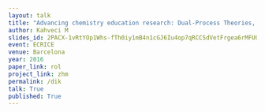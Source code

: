 ```yaml
---
layout: talk
title: "Advancing chemistry education research: Dual-Process Theories, Learning Objects and Student Response Systems (Keynote Lecture)"
author: Kahveci M
slides_id: 2PACX-1vRtYOp1Whs-fTh0iy1mB4n1cGJ6Iu4op7qRCCSdVetFrgea6rMFU0_2IDPU1y4DWg
event: ECRICE
venue: Barcelona
year: 2016
paper_link: rol
project_link: zhm
permalink: /dik
talk: True
published: True
---
```


